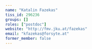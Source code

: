 ```yaml
---
name: "Katalin Fazekas"
tiss_id: 296236
groups: []
roles: ["postdoc"]
website: "http://fmv.jku.at/fazekas"
email: "kfazekas@forsyte.at"
former_member: false
---
```


<!--
Your custom content goes here.
-->